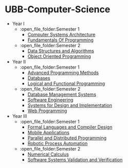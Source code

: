 # UBB-Computer-Science

<ul>
  <li>Year I
    <ul>
      <li>:open_file_folder:Semester 1
         <ul>
           <li><a href="https://github.com/Oprea00/Computer-Systems-Architecture">Computer Systems Architecture</a></li>
           <li><a href="https://github.com/Oprea00/FP">Fundamentals Of Programming</a></li>
        </ul>
      </li>
      <li>:open_file_folder:Semester 2
        <ul>
          <li><a href="https://github.com/Oprea00/Data-Structures-and-Algorithms">Data Structures and Algorithms</a></li>       
          <li><a href="https://github.com/Oprea00/Object-Oriented-Programming">Object Oriented Programming</a></li>                  
        </ul>
      </li>
    </ul>
  </li>
  <li>Year II
    <ul>
    <li>:open_file_folder:Semester 1
      <ul>
      <li><a href="https://github.com/Oprea00/Advanced-Programming-Methods">Advanced Programming Methods</a></li>
       <li><a href="https://github.com/Oprea00/Databases">Databases</a></li>
      <li><a href="https://github.com/Oprea00/Logical-and-Functional-Programming">Logical and Functional Programming</a></li>
      </ul>
    </li>
    <li>:open_file_folder:Semester 2
      <ul>
        <li><a href="https://github.com/Oprea00/Database-Management-Systems">Database Management Systems</a></li>
        <li><a href="https://github.com/Socca98/Web_Conference-Management-System">Software Engineering</a></li>
        <li><a href="https://github.com/Oprea00/Systems-for-Design-and-Implementation">Systems for Design and Implementation</a></li>
        <li><a href="https://github.com/Oprea00/Web-Programming">Web Programming</a></li>
      </ul>
    </li>
  </ul>
  </li>
  <li>Year III
    <ul>
      <li>:open_file_folder:Semester 1
    <ul>
      <li><a href="https://github.com/Oprea00/Formal-Languages-and-Compiler-Design">Formal Languages and Compiler Design</a></li>
      <li><a href="https://github.com/Oprea00/Mobile-Applications">Mobile Applications</a></li>
      <li><a href="https://github.com/Oprea00/Parallel-and-Distributed-Programming">Parallel and Distributed Programming</a></li>
      <li><a href="https://github.com/Oprea00/Robotic-Process-Automation">Robotic Process Automation</a></li>
    </ul>
      </li>
      <li>:open_file_folder:Semester 2
    <ul>
      <li><a href="https://github.com/Oprea00/Numerical-Calculus">Numerical Calculus</a></li>      
      <li><a href="https://github.com/Oprea00/Software-Systems-Verification-and-Validation">Software Systems Validation and Verification</a></li>
    </ul>
      </li>
    </ul>
  </li>
  </ul>

